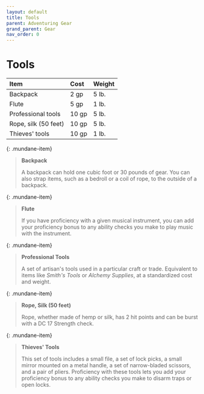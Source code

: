 ```yaml
---
layout: default
title: Tools
parent: Adventuring Gear
grand_parent: Gear
nav_order: 0
---
```


# Tools

| Item                 | Cost  | Weight |
| :------------------- | :---- | :----- |
| Backpack             | 2 gp  | 5 lb.  |
| Flute                | 5 gp  | 1 lb.  |
| Professional tools   | 10 gp | 5 lb.  |
| Rope, silk (50 feet) | 10 gp | 5 lb.  |
| Thieves' tools       | 10 gp | 1 lb.  |

{: .mundane-item}
> **Backpack**
> 
> A backpack can hold one cubic foot or 30 pounds of gear. You can also strap items, such as a bedroll or a coil of rope, to the outside of a backpack.

{: .mundane-item}
> **Flute**
> 
> If you have proficiency with a given musical instrument, you can add your proficiency bonus to any ability checks you make to play music with the instrument. 

{: .mundane-item}
> **Professional Tools**
> 
> A set of artisan's tools used in a particular craft or trade. Equivalent to items like _Smith's Tools_ or _Alchemy Supplies_, at a standardized cost and weight.

{: .mundane-item}
> **Rope, Silk (50 feet)**
> 
> Rope, whether made of hemp or silk, has 2 hit points and can be burst with a DC 17 Strength check.

{: .mundane-item}
> **Thieves' Tools**
> 
> This set of tools includes a small file, a set of lock picks, a small mirror mounted on a metal handle, a set of narrow-bladed scissors, and a pair of pliers. Proficiency with these tools lets you add your proficiency bonus to any ability checks you make to disarm traps or open locks.
